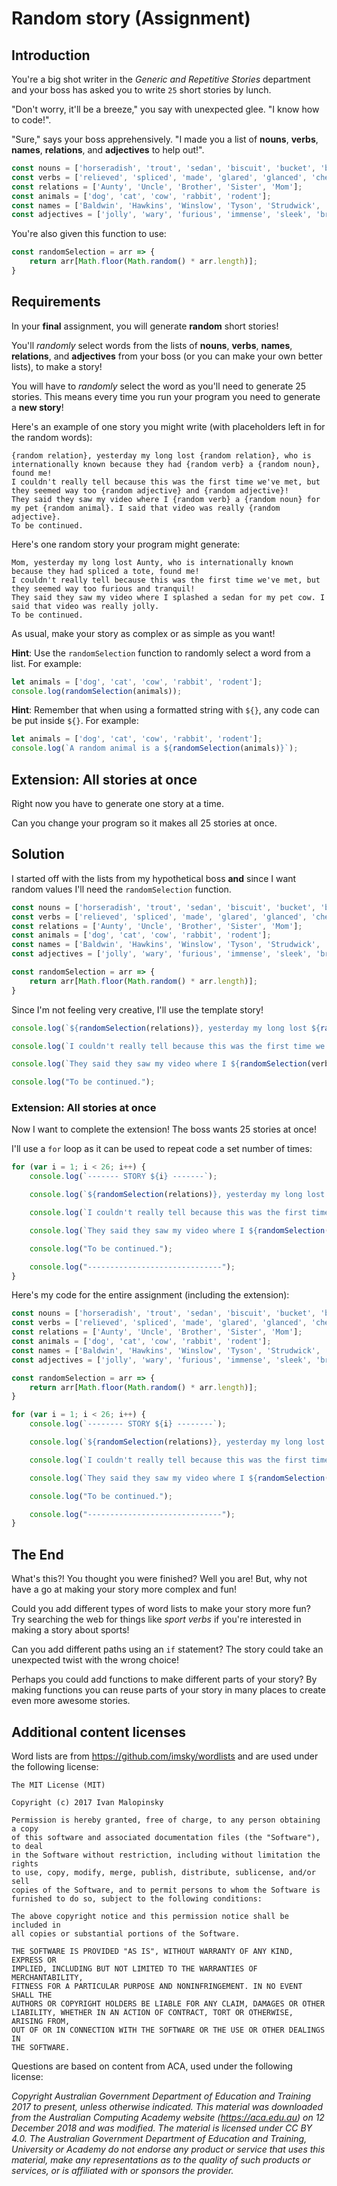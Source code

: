 # Random story (Assignment)

## Introduction
You're a big shot writer in the *Generic and Repetitive Stories* department and your boss has asked you to write `25` short stories by lunch.

"Don't worry, it'll be a breeze," you say with unexpected glee. "I know how to code!".

"Sure," says your boss apprehensively. "I made you a list of **nouns**, **verbs**, **names**, **relations**, and **adjectives** to help out!".

```javascript
const nouns = ['horseradish', 'trout', 'sedan', 'biscuit', 'bucket', 'briefcase', 'tote', 'application', 'chair', 'flora', 'cabinet', 'camera', 'microphone', 'relish'];
const verbs = ['relieved', 'spliced', 'made', 'glared', 'glanced', 'checked', 'crushed', 'squashed', 'erased', 'drew', 'cheered', 'fought', 'splashed', 'contemplated'];
const relations = ['Aunty', 'Uncle', 'Brother', 'Sister', 'Mom'];
const animals = ['dog', 'cat', 'cow', 'rabbit', 'rodent'];
const names = ['Baldwin', 'Hawkins', 'Winslow', 'Tyson', 'Strudwick', 'Sinclair', 'Ridley', 'Olson'];
const adjectives = ['jolly', 'wary', 'furious', 'immense', 'sleek', 'brilliant', 'fancy', 'compact', 'tranquil'];
```

You're also given this function to use:

```javascript
const randomSelection = arr => {
    return arr[Math.floor(Math.random() * arr.length)];
}
```

## Requirements
In your **final** assignment, you will generate **random** short stories!

You'll *randomly* select words from the lists of **nouns**, **verbs**, **names**, **relations**, and **adjectives** from your boss (or you can make your own better lists), to make a story!

You will have to *randomly* select the word as you'll need to generate 25 stories. This means every time you run your program you need to generate a **new story**!

Here's an example of one story you might write (with placeholders left in for the random words):

```text
{random relation}, yesterday my long lost {random relation}, who is internationally known because they had {random verb} a {random noun}, found me!
I couldn't really tell because this was the first time we've met, but they seemed way too {random adjective} and {random adjective}!
They said they saw my video where I {random verb} a {random noun} for my pet {random animal}. I said that video was really {random adjective}.
To be continued.
```

Here's one random story your program might generate:

```text
Mom, yesterday my long lost Aunty, who is internationally known because they had spliced a tote, found me!
I couldn't really tell because this was the first time we've met, but they seemed way too furious and tranquil!
They said they saw my video where I splashed a sedan for my pet cow. I said that video was really jolly.
To be continued.
```

As usual, make your story as complex or as simple as you want!

**Hint**: Use the `randomSelection` function to randomly select a word from a list. For example:
```javascript
let animals = ['dog', 'cat', 'cow', 'rabbit', 'rodent'];
console.log(randomSelection(animals));
```

**Hint**: Remember that when using a formatted string with `${}`, any code can be put inside `${}`. For example:

```javascript
let animals = ['dog', 'cat', 'cow', 'rabbit', 'rodent'];
console.log(`A random animal is a ${randomSelection(animals)}`);
```

## Extension: All stories at once
Right now you have to generate one story at a time.

Can you change your program so it makes all 25 stories at once.

## Solution
I started off with the lists from my hypothetical boss **and** since I want random values I'll need the `randomSelection` function.

```javascript
const nouns = ['horseradish', 'trout', 'sedan', 'biscuit', 'bucket', 'briefcase', 'tote', 'application', 'chair', 'flora', 'cabinet', 'camera', 'microphone', 'relish'];
const verbs = ['relieved', 'spliced', 'made', 'glared', 'glanced', 'checked', 'crushed', 'squashed', 'erased', 'drew', 'cheered', 'fought', 'splashed', 'contemplated'];
const relations = ['Aunty', 'Uncle', 'Brother', 'Sister', 'Mom'];
const animals = ['dog', 'cat', 'cow', 'rabbit', 'rodent'];
const names = ['Baldwin', 'Hawkins', 'Winslow', 'Tyson', 'Strudwick', 'Sinclair', 'Ridley', 'Olson'];
const adjectives = ['jolly', 'wary', 'furious', 'immense', 'sleek', 'brilliant', 'fancy', 'compact', 'tranquil'];

const randomSelection = arr => {
    return arr[Math.floor(Math.random() * arr.length)];
}
```

Since I'm not feeling very creative, I'll use the template story!

```javascript
console.log(`${randomSelection(relations)}, yesterday my long lost ${randomSelection(relations)}, who is internationally known because they had ${randomSelection(verbs)} a ${randomSelection(nouns)}, found me!`);

console.log(`I couldn't really tell because this was the first time we've met, but they seemed way too ${randomSelection(adjectives)} and ${randomSelection(adjectives)}!`);

console.log(`They said they saw my video where I ${randomSelection(verbs)} a ${randomSelection(nouns)} for my pet ${randomSelection(animals)}. I said that video was really ${randomSelection(adjectives)}.`);

console.log("To be continued.");
```

### Extension: All stories at once
Now I want to complete the extension! The boss wants 25 stories at once!

I'll use a `for` loop as it can be used to repeat code a set number of times:

```javascript
for (var i = 1; i < 26; i++) {
    console.log(`------- STORY ${i} -------`);

    console.log(`${randomSelection(relations)}, yesterday my long lost ${randomSelection(relations)}, who is internationally known because they had ${randomSelection(verbs)} a ${randomSelection(nouns)}, found me!`);

    console.log(`I couldn't really tell because this was the first time we've met, but they seemed way too ${randomSelection(adjectives)} and ${randomSelection(adjectives)}!`);

    console.log(`They said they saw my video where I ${randomSelection(verbs)} a ${randomSelection(nouns)} for my pet ${randomSelection(animals)}.I said that video was really ${randomSelection(adjectives)}.`);

    console.log("To be continued.");

    console.log("------------------------------");
}
```

Here's my code for the entire assignment (including the extension):

```javascript
const nouns = ['horseradish', 'trout', 'sedan', 'biscuit', 'bucket', 'briefcase', 'tote', 'application', 'chair', 'flora', 'cabinet', 'camera', 'microphone', 'relish'];
const verbs = ['relieved', 'spliced', 'made', 'glared', 'glanced', 'checked', 'crushed', 'squashed', 'erased', 'drew', 'cheered', 'fought', 'splashed', 'contemplated'];
const relations = ['Aunty', 'Uncle', 'Brother', 'Sister', 'Mom'];
const animals = ['dog', 'cat', 'cow', 'rabbit', 'rodent'];
const names = ['Baldwin', 'Hawkins', 'Winslow', 'Tyson', 'Strudwick', 'Sinclair', 'Ridley', 'Olson'];
const adjectives = ['jolly', 'wary', 'furious', 'immense', 'sleek', 'brilliant', 'fancy', 'compact', 'tranquil'];

const randomSelection = arr => {
    return arr[Math.floor(Math.random() * arr.length)];
}

for (var i = 1; i < 26; i++) {
    console.log(`-------- STORY ${i} --------`);

    console.log(`${randomSelection(relations)}, yesterday my long lost ${randomSelection(relations)}, who is internationally known because they had ${randomSelection(verbs)} a ${randomSelection(nouns)}, found me!`);

    console.log(`I couldn't really tell because this was the first time we've met, but they seemed way too ${randomSelection(adjectives)} and ${randomSelection(adjectives)}!`);

    console.log(`They said they saw my video where I ${randomSelection(verbs)} a ${randomSelection(nouns)} for my pet ${randomSelection(animals)}. I said that video was really ${randomSelection(adjectives)}.`);

    console.log("To be continued.");

    console.log("------------------------------");
}
```

## The End
What's this?! You thought you were finished? Well you are! But, why not have a go at making your story more complex and fun!

Could you add different types of word lists to make your story more fun? Try searching the web for things like *sport verbs* if you're interested in making a story about sports!

Can you add different paths using an `if` statement? The story could take an unexpected twist with the wrong choice!

Perhaps you could add functions to make different parts of your story? By making functions you can reuse parts of your story in many places to create even more awesome stories.

## Additional content licenses
Word lists are from https://github.com/imsky/wordlists and are used under the following license:

```text
The MIT License (MIT)

Copyright (c) 2017 Ivan Malopinsky

Permission is hereby granted, free of charge, to any person obtaining a copy
of this software and associated documentation files (the "Software"), to deal
in the Software without restriction, including without limitation the rights
to use, copy, modify, merge, publish, distribute, sublicense, and/or sell
copies of the Software, and to permit persons to whom the Software is
furnished to do so, subject to the following conditions:

The above copyright notice and this permission notice shall be included in
all copies or substantial portions of the Software.

THE SOFTWARE IS PROVIDED "AS IS", WITHOUT WARRANTY OF ANY KIND, EXPRESS OR
IMPLIED, INCLUDING BUT NOT LIMITED TO THE WARRANTIES OF MERCHANTABILITY,
FITNESS FOR A PARTICULAR PURPOSE AND NONINFRINGEMENT. IN NO EVENT SHALL THE
AUTHORS OR COPYRIGHT HOLDERS BE LIABLE FOR ANY CLAIM, DAMAGES OR OTHER
LIABILITY, WHETHER IN AN ACTION OF CONTRACT, TORT OR OTHERWISE, ARISING FROM,
OUT OF OR IN CONNECTION WITH THE SOFTWARE OR THE USE OR OTHER DEALINGS IN
THE SOFTWARE.
```

Questions are based on content from ACA, used under the following license:

*Copyright Australian Government Department of Education and Training 2017 to present, unless otherwise indicated. This material was downloaded from the Australian Computing Academy website (https://aca.edu.au) on 12 December 2018 and was modified. The material is licensed under CC BY 4.0. The Australian Government Department of Education and Training, University or Academy do not endorse any product or service that uses this material, make any representations as to the quality of such products or services, or is affiliated with or sponsors the provider.*